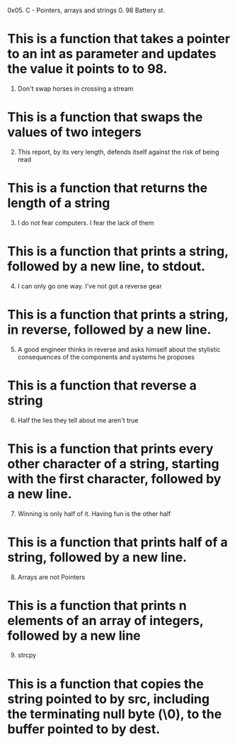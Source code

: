 0x05. C - Pointers, arrays and strings
0. 98 Battery st.
# This is a function that takes a pointer to an int as parameter and updates the value it points to to 98.
1. Don't swap horses in crossing a stream
# This is a function that swaps the values of two integers
2. This report, by its very length, defends itself against the risk of being read
# This is a function that returns the length of a string
3. I do not fear computers. I fear the lack of them
# This is a function that prints a string, followed by a new line, to stdout. 
4. I can only go one way. I've not got a reverse gear
# This is a function that prints a string, in reverse, followed by a new line.
5. A good engineer thinks in reverse and asks himself about the stylistic consequences of the components and systems he proposes
# This is a function that reverse a string 
6. Half the lies they tell about me aren't true
# This is a function that prints every other character of a string, starting with the first character, followed by a new line.
7. Winning is only half of it. Having fun is the other half
# This is a function that prints half of a string, followed by a new line.
8. Arrays are not Pointers
# This is a function that prints n elements of an array of integers, followed by a new line
9. strcpy
# This is a function that copies the string pointed to by src, including the terminating null byte (\0), to the buffer pointed to by dest.
